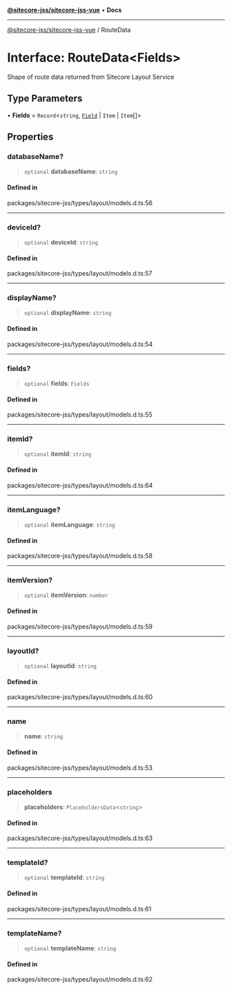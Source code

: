 [**@sitecore-jss/sitecore-jss-vue**](../README.md) • **Docs**

***

[@sitecore-jss/sitecore-jss-vue](../README.md) / RouteData

# Interface: RouteData\<Fields\>

Shape of route data returned from Sitecore Layout Service

## Type Parameters

• **Fields** = `Record`\<`string`, [`Field`](Field.md) \| `Item` \| `Item`[]\>

## Properties

### databaseName?

> `optional` **databaseName**: `string`

#### Defined in

packages/sitecore-jss/types/layout/models.d.ts:56

***

### deviceId?

> `optional` **deviceId**: `string`

#### Defined in

packages/sitecore-jss/types/layout/models.d.ts:57

***

### displayName?

> `optional` **displayName**: `string`

#### Defined in

packages/sitecore-jss/types/layout/models.d.ts:54

***

### fields?

> `optional` **fields**: `Fields`

#### Defined in

packages/sitecore-jss/types/layout/models.d.ts:55

***

### itemId?

> `optional` **itemId**: `string`

#### Defined in

packages/sitecore-jss/types/layout/models.d.ts:64

***

### itemLanguage?

> `optional` **itemLanguage**: `string`

#### Defined in

packages/sitecore-jss/types/layout/models.d.ts:58

***

### itemVersion?

> `optional` **itemVersion**: `number`

#### Defined in

packages/sitecore-jss/types/layout/models.d.ts:59

***

### layoutId?

> `optional` **layoutId**: `string`

#### Defined in

packages/sitecore-jss/types/layout/models.d.ts:60

***

### name

> **name**: `string`

#### Defined in

packages/sitecore-jss/types/layout/models.d.ts:53

***

### placeholders

> **placeholders**: `PlaceholdersData`\<`string`\>

#### Defined in

packages/sitecore-jss/types/layout/models.d.ts:63

***

### templateId?

> `optional` **templateId**: `string`

#### Defined in

packages/sitecore-jss/types/layout/models.d.ts:61

***

### templateName?

> `optional` **templateName**: `string`

#### Defined in

packages/sitecore-jss/types/layout/models.d.ts:62
